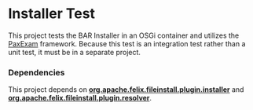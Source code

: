 # Installer Test

This project tests the BAR Installer in an OSGi container and utilizes the [PaxExam](https://ops4j1.jira.com/wiki/display/PAXEXAM4/Pax+Exam ) framework. Because this test is an integration test rather than a unit test, it must be in a separate project. 

### Dependencies
This project depends on [**org.apache.felix.fileinstall.plugin.installer**](../installer) and [**org.apache.felix.fileinstall.plugin.resolver**](../resolver).